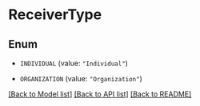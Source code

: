 # ReceiverType

## Enum


* `INDIVIDUAL` (value: `"Individual"`)

* `ORGANIZATION` (value: `"Organization"`)


[[Back to Model list]](../README.md#documentation-for-models) [[Back to API list]](../README.md#documentation-for-api-endpoints) [[Back to README]](../README.md)


